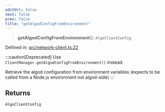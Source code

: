 ```yaml
---
editUrl: false
next: false
prev: false
title: "getAlgodConfigFromEnvironment"
---
```


> **getAlgodConfigFromEnvironment**(): `AlgoClientConfig`

Defined in: [src/network-client.ts:22](https://github.com/algorandfoundation/algokit-utils-ts/blob/45957336d0cbf88c980c0a3343335a5e5e142c93/src/network-client.ts#L22)

:::caution[Deprecated]
Use `ClientManager.getAlgodConfigFromEnvironment()` instead.

Retrieve the algod configuration from environment variables (expects to be called from a Node.js environment not algod-side)
:::

## Returns

`AlgoClientConfig`
